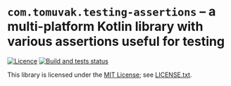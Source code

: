# `com.tomuvak.testing-assertions` – a multi-platform Kotlin library with various assertions useful for testing
[![Licence][1]][2]
[![Build and tests status][3]][4]

This library is licensed under the [MIT License](https://en.wikipedia.org/wiki/MIT_License);
see [LICENSE.txt][4].

[1]: https://img.shields.io/github/license/tomuvak/testing-assertions?label=Licence
[2]: LICENSE.txt
[3]: https://github.com/tomuvak/testing-assertions/actions/workflows/check-on-push.yaml/badge.svg
[4]: https://github.com/tomuvak/testing-assertions/actions/workflows/check-on-push.yaml
